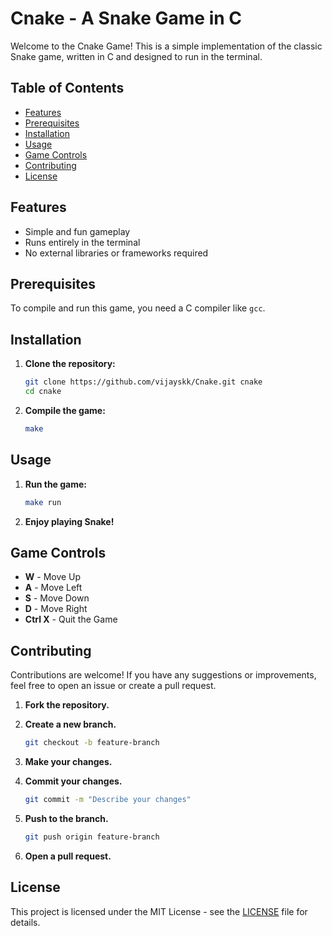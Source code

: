 # Cnake - A Snake Game in C

Welcome to the Cnake Game! This is a simple implementation of the classic Snake game, written in C and designed to run in the terminal.

## Table of Contents

- [Features](#features)
- [Prerequisites](#prerequisites)
- [Installation](#installation)
- [Usage](#usage)
- [Game Controls](#game-controls)
- [Contributing](#contributing)
- [License](#license)

## Features

- Simple and fun gameplay
- Runs entirely in the terminal
- No external libraries or frameworks required

## Prerequisites

To compile and run this game, you need a C compiler like `gcc`.

## Installation

1. **Clone the repository:**

    ```bash
    git clone https://github.com/vijayskk/Cnake.git cnake
    cd cnake
    ```

2. **Compile the game:**

    ```bash
    make
    ```

## Usage

1. **Run the game:**

    ```bash
    make run
    ```

2. **Enjoy playing Snake!**

## Game Controls

- **W** - Move Up
- **A** - Move Left
- **S** - Move Down
- **D** - Move Right
- **Ctrl X** - Quit the Game

## Contributing

Contributions are welcome! If you have any suggestions or improvements, feel free to open an issue or create a pull request.

1. **Fork the repository.**
2. **Create a new branch.**

    ```bash
    git checkout -b feature-branch
    ```

3. **Make your changes.**
4. **Commit your changes.**

    ```bash
    git commit -m "Describe your changes"
    ```

5. **Push to the branch.**

    ```bash
    git push origin feature-branch
    ```

6. **Open a pull request.**

## License

This project is licensed under the MIT License - see the [LICENSE](LICENSE) file for details.
